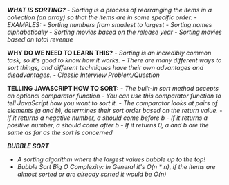 ***WHAT IS SORTING?***
    - *Sorting is a process of rearranging the items in a collection (an    array) so that the items are in some specific order.*
    - *EXAMPLES:* 
      - *Sorting numbers from smallest to largest*
      - *Sorting names alphabetically*
      - *Sorting movies based on the release year*
      - *Sorting movies based on total revenue*


**WHY DO WE NEED TO LEARN THIS?**
    - *Sorting is an incredibly common task, so it's good to know how it    works.*
    - *There are many different ways to sort things, and different          techniques have their own advantages and disadvantages.*
    - *Classic Interview Problem/Question*


**TELLING JAVASCRIPT HOW TO SORT:**
    - *The built-in sort method accepts an optional comparator function*
    - *You can use this comparator function to tell JavaScript how you      want to sort it.*
    - *The comparator looks at pairs of elements (a and b), determines      their sort order based on the return value.*
      - *If it returns a negative number, a should come before b*
      - *If it returns a positive number, a should come after b*
      - *If it returns 0, a and b are the same as far as the sort is        concerned*


***BUBBLE SORT***
- *A sorting algorithm where the largest values bubble up to the top!*
- *Bubble Sort Big O Complexity: In General it's O(n * n), if the items     are almost sorted or are already sorted it would be O(n)*